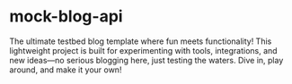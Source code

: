 # mock-blog-api
The ultimate testbed blog template where fun meets functionality! This lightweight project is built for experimenting with tools, integrations, and new ideas—no serious blogging here, just testing the waters. Dive in, play around, and make it your own!
